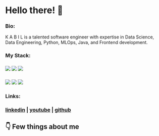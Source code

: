 
# Hello there! 👋


### Bio:

K A B I L is a talented software engineer with expertise in Data Science, Data Engineering, Python, MLOps, Java, and Frontend development.
            

### My Stack:

### <img src="https://rd3ps1doua.execute-api.us-east-1.amazonaws.com/dev/ft/profile/streetcred/github/tag/Data%20Science"/> <img src="https://rd3ps1doua.execute-api.us-east-1.amazonaws.com/dev/ft/profile/streetcred/github/tag/Data%20Engineering"/> <img src="https://rd3ps1doua.execute-api.us-east-1.amazonaws.com/dev/ft/profile/streetcred/github/tag/Python"/>

### <img src="https://rd3ps1doua.execute-api.us-east-1.amazonaws.com/dev/ft/profile/streetcred/github/tag/MLOps"/> <img src="https://rd3ps1doua.execute-api.us-east-1.amazonaws.com/dev/ft/profile/streetcred/github/tag/Java"/> <img src="https://rd3ps1doua.execute-api.us-east-1.amazonaws.com/dev/ft/profile/streetcred/github/tag/Frontend"/>

### 

### Links:

### <a href="https://www.linkedin.com/in/k-a-b-i-l-223331171/">linkedin</a> | <a href="https://www.youtube.com/feeds/videos.xml?channel_id=UC67HGEOkHJO0-lF6XO2PGTQ">youtube</a> | <a href="https://www.github.com/Kabilduke">github</a>

## 👇 Few things about me


<div>

            
</div>

